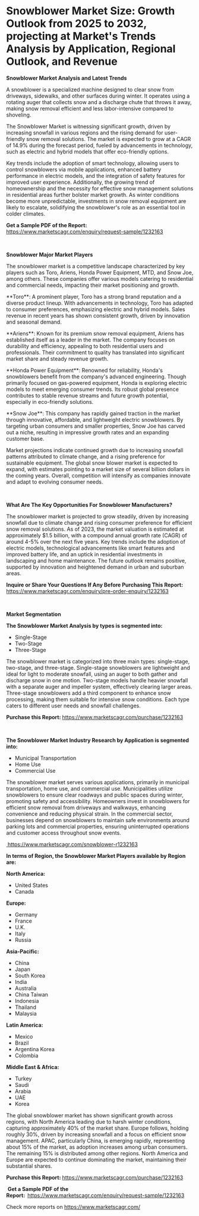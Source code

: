 <p><h1>Snowblower Market Size: Growth Outlook from 2025 to 2032, projecting at Market's Trends Analysis by Application, Regional Outlook, and Revenue</h1></p><p><strong>Snowblower Market Analysis and Latest Trends</strong></p>
<p><p>A snowblower is a specialized machine designed to clear snow from driveways, sidewalks, and other surfaces during winter. It operates using a rotating auger that collects snow and a discharge chute that throws it away, making snow removal efficient and less labor-intensive compared to shoveling.</p><p>The Snowblower Market is witnessing significant growth, driven by increasing snowfall in various regions and the rising demand for user-friendly snow removal solutions. The market is expected to grow at a CAGR of 14.9% during the forecast period, fueled by advancements in technology, such as electric and hybrid models that offer eco-friendly options. </p><p>Key trends include the adoption of smart technology, allowing users to control snowblowers via mobile applications, enhanced battery performance in electric models, and the integration of safety features for improved user experience. Additionally, the growing trend of homeownership and the necessity for effective snow management solutions in residential areas further bolster market growth. As winter conditions become more unpredictable, investments in snow removal equipment are likely to escalate, solidifying the snowblower's role as an essential tool in colder climates.</p></p>
<p><strong>Get a Sample PDF of the Report:&nbsp;</strong> <a href="https://www.marketscagr.com/enquiry/request-sample/1232163?utm_campaign=2335&utm_medium=2&utm_source=Github&utm_content=ia&utm_term=22022025&utm_id=snowblower">https://www.marketscagr.com/enquiry/request-sample/1232163</a></p>
<p>&nbsp;</p>
<p><strong>Snowblower Major Market Players</strong></p>
<p><p>The snowblower market is a competitive landscape characterized by key players such as Toro, Ariens, Honda Power Equipment, MTD, and Snow Joe, among others. These companies offer various models catering to residential and commercial needs, impacting their market positioning and growth.</p><p>**Toro**: A prominent player, Toro has a strong brand reputation and a diverse product lineup. With advancements in technology, Toro has adapted to consumer preferences, emphasizing electric and hybrid models. Sales revenue in recent years has shown consistent growth, driven by innovation and seasonal demand.</p><p>**Ariens**: Known for its premium snow removal equipment, Ariens has established itself as a leader in the market. The company focuses on durability and efficiency, appealing to both residential users and professionals. Their commitment to quality has translated into significant market share and steady revenue growth.</p><p>**Honda Power Equipment**: Renowned for reliability, Honda's snowblowers benefit from the company's advanced engineering. Though primarily focused on gas-powered equipment, Honda is exploring electric models to meet emerging consumer trends. Its robust global presence contributes to stable revenue streams and future growth potential, especially in eco-friendly solutions.</p><p>**Snow Joe**: This company has rapidly gained traction in the market through innovative, affordable, and lightweight electric snowblowers. By targeting urban consumers and smaller properties, Snow Joe has carved out a niche, resulting in impressive growth rates and an expanding customer base.</p><p>Market projections indicate continued growth due to increasing snowfall patterns attributed to climate change, and a rising preference for sustainable equipment. The global snow blower market is expected to expand, with estimates pointing to a market size of several billion dollars in the coming years. Overall, competition will intensify as companies innovate and adapt to evolving consumer needs.</p></p>
<p>&nbsp;</p>
<p><strong>What Are The Key Opportunities For Snowblower Manufacturers?</strong></p>
<p><p>The snowblower market is projected to grow steadily, driven by increasing snowfall due to climate change and rising consumer preference for efficient snow removal solutions. As of 2023, the market valuation is estimated at approximately $1.5 billion, with a compound annual growth rate (CAGR) of around 4-5% over the next five years. Key trends include the adoption of electric models, technological advancements like smart features and improved battery life, and an uptick in residential investments in landscaping and home maintenance. The future outlook remains positive, supported by innovation and heightened demand in urban and suburban areas.</p></p>
<p><strong>Inquire or Share Your Questions If Any Before Purchasing This Report:</strong> <a href="https://www.marketscagr.com/enquiry/pre-order-enquiry/1232163?utm_campaign=2335&utm_medium=2&utm_source=Github&utm_content=ia&utm_term=22022025&utm_id=snowblower">https://www.marketscagr.com/enquiry/pre-order-enquiry/1232163</a></p>
<p>&nbsp;</p>
<p><strong>Market Segmentation</strong></p>
<p><strong>The Snowblower Market Analysis by types is segmented into:</strong></p>
<p><ul><li>Single-Stage</li><li>Two-Stage</li><li>Three-Stage</li></ul></p>
<p><p>The snowblower market is categorized into three main types: single-stage, two-stage, and three-stage. Single-stage snowblowers are lightweight and ideal for light to moderate snowfall, using an auger to both gather and discharge snow in one motion. Two-stage models handle heavier snowfall with a separate auger and impeller system, effectively clearing larger areas. Three-stage snowblowers add a third component to enhance snow processing, making them suitable for intensive snow conditions. Each type caters to different user needs and snowfall challenges.</p></p>
<p><strong>Purchase this Report:&nbsp;</strong><a href="https://www.marketscagr.com/purchase/1232163?utm_campaign=2335&utm_medium=2&utm_source=Github&utm_content=ia&utm_term=22022025&utm_id=snowblower">https://www.marketscagr.com/purchase/1232163</a></p>
<p>&nbsp;</p>
<p><strong>The Snowblower Market Industry Research by Application is segmented into:</strong></p>
<p><ul><li>Municipal Transportation</li><li>Home Use</li><li>Commercial Use</li></ul></p>
<p><p>The snowblower market serves various applications, primarily in municipal transportation, home use, and commercial use. Municipalities utilize snowblowers to ensure clear roadways and public spaces during winter, promoting safety and accessibility. Homeowners invest in snowblowers for efficient snow removal from driveways and walkways, enhancing convenience and reducing physical strain. In the commercial sector, businesses depend on snowblowers to maintain safe environments around parking lots and commercial properties, ensuring uninterrupted operations and customer access throughout snow events.</p></p>
<p><a href="https://www.marketscagr.com/snowblower-r1232163?utm_campaign=2335&utm_medium=2&utm_source=Github&utm_content=ia&utm_term=22022025&utm_id=snowblower">&nbsp;https://www.marketscagr.com/snowblower-r1232163</a></p>
<p><strong>In terms of Region, the Snowblower Market Players available by Region are:</strong></p>
<p>
    <p> <strong> North America: </strong>
        <ul>
            <li>United States</li>
            <li>Canada</li>
        </ul>
        </p> 
    <p> <strong> Europe: </strong>
        <ul>
            <li>Germany</li>
            <li>France</li>
            <li>U.K.</li>
            <li>Italy</li>
            <li>Russia</li>
        </ul>
        </p> 
    <p> <strong> Asia-Pacific: </strong>
        <ul>
            <li>China</li>
            <li>Japan</li>
            <li>South Korea</li>
            <li>India</li>
            <li>Australia</li>
            <li>China Taiwan</li>
            <li>Indonesia</li>
            <li>Thailand</li>
            <li>Malaysia</li>
        </ul>
        </p> 
    <p> <strong> Latin America: </strong>
        <ul>
            <li>Mexico</li>
            <li>Brazil</li>
            <li>Argentina Korea</li>
            <li>Colombia</li>
        </ul>
        </p> 
    <p> <strong> Middle East & Africa: </strong>
        <ul>
            <li>Turkey</li>
            <li>Saudi</li>
            <li>Arabia</li>
            <li>UAE</li>
            <li>Korea</li>
        </ul>
    </p>
    </p>
<p><p>The global snowblower market has shown significant growth across regions, with North America leading due to harsh winter conditions, capturing approximately 40% of the market share. Europe follows, holding roughly 30%, driven by increasing snowfall and a focus on efficient snow management. APAC, particularly China, is emerging rapidly, representing about 15% of the market, as adoption increases among urban consumers. The remaining 15% is distributed among other regions. North America and Europe are expected to continue dominating the market, maintaining their substantial shares.</p></p>
<p><strong>Purchase this Report: </strong><a href="https://www.marketscagr.com/purchase/1232163?utm_campaign=2335&utm_medium=2&utm_source=Github&utm_content=ia&utm_term=22022025&utm_id=snowblower">https://www.marketscagr.com/purchase/1232163</a></p>
<p>&nbsp;<strong>Get a Sample PDF of the Report:&nbsp;&nbsp;</strong><a href="https://www.marketscagr.com/enquiry/request-sample/1232163?utm_campaign=2335&utm_medium=2&utm_source=Github&utm_content=ia&utm_term=22022025&utm_id=snowblower">https://www.marketscagr.com/enquiry/request-sample/1232163</a></p>
<p><strong></strong></p>
<p>Check more reports on <a href="https://www.marketscagr.com/?utm_campaign=2335&utm_medium=2&utm_source=Github&utm_content=ia&utm_term=22022025&utm_id=snowblower">https://www.marketscagr.com/</a></p>